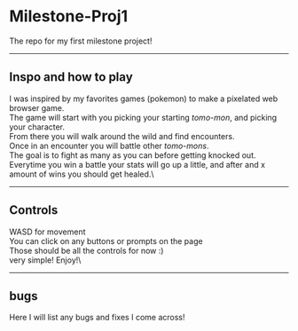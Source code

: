 # Milestone-Proj1
The repo for my first milestone project!
***
## Inspo and how to play
I was inspired by my favorites games (pokemon) to make a pixelated web browser game.\
The game will start with you picking your starting _tomo-mon_, and picking your character.\
From there you will walk around the wild and find encounters. \
Once in an encounter you will battle other _tomo-mons_.\
The goal is to fight as many as you can before getting knocked out. \
Everytime you win a battle your stats will go up a little, and after and x amount of wins you should get healed.\
***
## Controls
WASD for movement\
You can click on any buttons or prompts on the page\
Those should be all the controls for now :)\
very simple! Enjoy!\
***
## bugs
Here I will list any bugs and fixes I come across!
